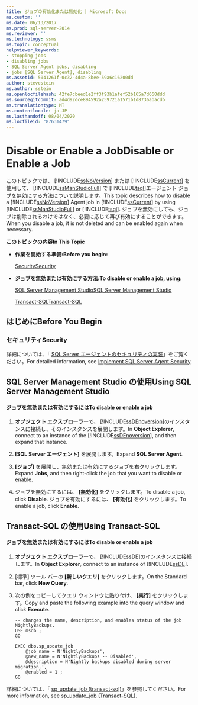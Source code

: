 ```yaml
---
title: ジョブの有効化または無効化 | Microsoft Docs
ms.custom: ''
ms.date: 06/13/2017
ms.prod: sql-server-2014
ms.reviewer: ''
ms.technology: ssms
ms.topic: conceptual
helpviewer_keywords:
- stopping jobs
- disabling jobs
- SQL Server Agent jobs, disabling
- jobs [SQL Server Agent], disabling
ms.assetid: 5041261f-0c32-4d4a-8bee-59a6c16200dd
author: stevestein
ms.author: sstein
ms.openlocfilehash: 42fe7cbeed1e2ff3f93b1afef52b165a7d660ddd
ms.sourcegitcommit: ad4d92dce894592a259721a1571b1d8736abacdb
ms.translationtype: MT
ms.contentlocale: ja-JP
ms.lasthandoff: 08/04/2020
ms.locfileid: "87631479"
---
```

# <a name="disable-or-enable-a-job"></a><span data-ttu-id="3ff2c-102">Disable or Enable a Job</span><span class="sxs-lookup"><span data-stu-id="3ff2c-102">Disable or Enable a Job</span></span>
  <span data-ttu-id="3ff2c-103">このトピックでは、 [!INCLUDE[ssNoVersion](../../includes/ssnoversion-md.md)] または [!INCLUDE[ssCurrent](../../includes/sscurrent-md.md)] を使用して、 [!INCLUDE[ssManStudioFull](../../includes/ssmanstudiofull-md.md)] で [!INCLUDE[tsql](../../includes/tsql-md.md)]エージェント ジョブを無効にする方法について説明します。</span><span class="sxs-lookup"><span data-stu-id="3ff2c-103">This topic describes how to disable a [!INCLUDE[ssNoVersion](../../includes/ssnoversion-md.md)] Agent job in [!INCLUDE[ssCurrent](../../includes/sscurrent-md.md)] by using [!INCLUDE[ssManStudioFull](../../includes/ssmanstudiofull-md.md)] or [!INCLUDE[tsql](../../includes/tsql-md.md)].</span></span> <span data-ttu-id="3ff2c-104">ジョブを無効にしても、ジョブは削除されるわけではなく、必要に応じて再び有効にすることができます。</span><span class="sxs-lookup"><span data-stu-id="3ff2c-104">When you disable a job, it is not deleted and can be enabled again when necessary.</span></span>  
  
 <span data-ttu-id="3ff2c-105">**このトピックの内容**</span><span class="sxs-lookup"><span data-stu-id="3ff2c-105">**In This Topic**</span></span>  
  
-   <span data-ttu-id="3ff2c-106">**作業を開始する準備:**</span><span class="sxs-lookup"><span data-stu-id="3ff2c-106">**Before you begin:**</span></span>  
  
     [<span data-ttu-id="3ff2c-107">Security</span><span class="sxs-lookup"><span data-stu-id="3ff2c-107">Security</span></span>](#Security)  
  
-   <span data-ttu-id="3ff2c-108">**ジョブを無効または有効にする方法:**</span><span class="sxs-lookup"><span data-stu-id="3ff2c-108">**To disable or enable a job, using:**</span></span>  
  
     [<span data-ttu-id="3ff2c-109">SQL Server Management Studio</span><span class="sxs-lookup"><span data-stu-id="3ff2c-109">SQL Server Management Studio</span></span>](#SSMS)  
  
     [<span data-ttu-id="3ff2c-110">Transact-SQL</span><span class="sxs-lookup"><span data-stu-id="3ff2c-110">Transact-SQL</span></span>](#TSQL)  
  
##  <a name="before-you-begin"></a><a name="BeforeYouBegin"></a> <span data-ttu-id="3ff2c-111">はじめに</span><span class="sxs-lookup"><span data-stu-id="3ff2c-111">Before You Begin</span></span>  
  
###  <a name="security"></a><a name="Security"></a> <span data-ttu-id="3ff2c-112">セキュリティ</span><span class="sxs-lookup"><span data-stu-id="3ff2c-112">Security</span></span>  
 <span data-ttu-id="3ff2c-113">詳細については、「 [SQL Server エージェントのセキュリティの実装](implement-sql-server-agent-security.md)」をご覧ください。</span><span class="sxs-lookup"><span data-stu-id="3ff2c-113">For detailed information, see [Implement SQL Server Agent Security](implement-sql-server-agent-security.md).</span></span>  
  
##  <a name="using-sql-server-management-studio"></a><a name="SSMS"></a> <span data-ttu-id="3ff2c-114">SQL Server Management Studio の使用</span><span class="sxs-lookup"><span data-stu-id="3ff2c-114">Using SQL Server Management Studio</span></span>  
  
#### <a name="to-disable-or-enable-a-job"></a><span data-ttu-id="3ff2c-115">ジョブを無効または有効にするには</span><span class="sxs-lookup"><span data-stu-id="3ff2c-115">To disable or enable a job</span></span>  
  
1.  <span data-ttu-id="3ff2c-116">**オブジェクト エクスプローラー**で、 [!INCLUDE[ssDEnoversion](../../includes/ssdenoversion-md.md)]のインスタンスに接続し、そのインスタンスを展開します。</span><span class="sxs-lookup"><span data-stu-id="3ff2c-116">In **Object Explorer**, connect to an instance of the [!INCLUDE[ssDEnoversion](../../includes/ssdenoversion-md.md)], and then expand that instance.</span></span>  
  
2.  <span data-ttu-id="3ff2c-117">**[SQL Server エージェント]** を展開します。</span><span class="sxs-lookup"><span data-stu-id="3ff2c-117">Expand **SQL Server Agent**.</span></span>  
  
3.  <span data-ttu-id="3ff2c-118">**[ジョブ]** を展開し、無効または有効にするジョブを右クリックします。</span><span class="sxs-lookup"><span data-stu-id="3ff2c-118">Expand **Jobs**, and then right-click the job that you want to disable or enable.</span></span>  
  
4.  <span data-ttu-id="3ff2c-119">ジョブを無効にするには、 **[無効化]** をクリックします。</span><span class="sxs-lookup"><span data-stu-id="3ff2c-119">To disable a job, click **Disable**.</span></span> <span data-ttu-id="3ff2c-120">ジョブを有効にするには、 **[有効化]** をクリックします。</span><span class="sxs-lookup"><span data-stu-id="3ff2c-120">To enable a job, click **Enable**.</span></span>  
  
##  <a name="using-transact-sql"></a><a name="TSQL"></a> <span data-ttu-id="3ff2c-121">Transact-SQL の使用</span><span class="sxs-lookup"><span data-stu-id="3ff2c-121">Using Transact-SQL</span></span>  
  
#### <a name="to-disable-or-enable-a-job"></a><span data-ttu-id="3ff2c-122">ジョブを無効または有効にするには</span><span class="sxs-lookup"><span data-stu-id="3ff2c-122">To disable or enable a job</span></span>  
  
1.  <span data-ttu-id="3ff2c-123">**オブジェクト エクスプローラー**で、 [!INCLUDE[ssDE](../../includes/ssde-md.md)]のインスタンスに接続します。</span><span class="sxs-lookup"><span data-stu-id="3ff2c-123">In **Object Explorer**, connect to an instance of [!INCLUDE[ssDE](../../includes/ssde-md.md)].</span></span>  
  
2.  <span data-ttu-id="3ff2c-124">[標準] ツール バーの **[新しいクエリ]** をクリックします。</span><span class="sxs-lookup"><span data-stu-id="3ff2c-124">On the Standard bar, click **New Query**.</span></span>  
  
3.  <span data-ttu-id="3ff2c-125">次の例をコピーしてクエリ ウィンドウに貼り付け、 **[実行]** をクリックします。</span><span class="sxs-lookup"><span data-stu-id="3ff2c-125">Copy and paste the following example into the query window and click **Execute**.</span></span>  
  
    ```  
    -- changes the name, description, and enables status of the job NightlyBackups.  
    USE msdb ;  
    GO  
  
    EXEC dbo.sp_update_job  
        @job_name = N'NightlyBackups',  
        @new_name = N'NightlyBackups -- Disabled',  
        @description = N'Nightly backups disabled during server migration.',  
        @enabled = 1 ;  
    GO  
    ```  
  
 <span data-ttu-id="3ff2c-126">詳細については、「 [sp_update_job &#40;transact-sql&#41;](/sql/relational-databases/system-stored-procedures/sp-update-job-transact-sql)」を参照してください。</span><span class="sxs-lookup"><span data-stu-id="3ff2c-126">For more information, see [sp_update_job &#40;Transact-SQL&#41;](/sql/relational-databases/system-stored-procedures/sp-update-job-transact-sql).</span></span>  
  
  
